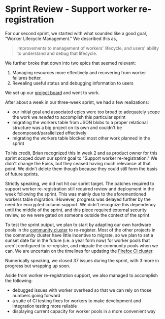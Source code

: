 # Sprint Review - Support worker re-registration

For our second sprint, we started with what sounded like a good goal, "Worker Lifecycle Management." We described this as,

> Improvements to management of workers' lifecycle, and users' ability to understand and debug that lifecycle.

We further broke that down into two epics that seemed relevant:

1. Managing resources more effectively and recovering from worker failures better.
2. Revealing useful status and debugging information to users

We set up our [project board](https://github.com/taskcluster/taskcluster/projects/7) and went to work.

After about a week in our three-week sprint, we had a few realizations:

* our initial goal and associated epics were too broad to adequately scope the work we *needed* to accomplish this particular sprint
* migrating the workers table from JSON blobs to a proper relational structure was a big project on its own and couldn't be decomposed/parallelized effectively
* migrating the workers table blocked most other work planned in the sprint

To his credit, Brian recognized this in week 2 and as product owner for this sprint scoped down our sprint goal to "Support worker re-registration." We didn't change the Epics, but they ceased having much relevance at that point. We didn't delete them though because they could still form the basis of future sprints.

Strictly speaking, we did not hit our sprint target. The patches required to support worker re-registration still required review and deployment in the week following the sprint. This was mainly due to the aforementioned workers table migration. iHowever, progress was delayed further by the need for encrypted column support. We didn't recognize this dependency until the middle of the sprint, and this piece required external security review, so we were gated on someone outside the context of the sprint.

To test the sprint output, we plan to start by adapting our own hardware pools in the [community cluster](https://community-tc.services.mozilla.com/worker-manager) to re-register. Most of the other projects in the community cluster have little incentive to migrate, so we plan to set a sunset date far in the future (i.e. a year form now) for worker pools that aren't configured to re-register, and migrate the community pools when we can. We are uncertain on the timelines for updating the [Firefox CI cluster](https://firefox-ci-tc.services.mozilla.com/).

Numerically speaking, we closed 37 issues during the sprint, with 3 more in progress but wrapping up soon.

Aside from worker re-registration support, we also managed to accomplish the following:

* debugged issues with worker overhead so that we can rely on those numbers going forward
* a suite of CI testing fixes for workers to make development and integration testing more reliable
* displaying current capacity for worker pools in a more convenient way
